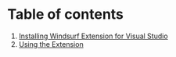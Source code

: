 # Table of contents
1. [Installing Windsurf Extension for Visual Studio](installing.md)
2. [Using the Extension](using.md)
